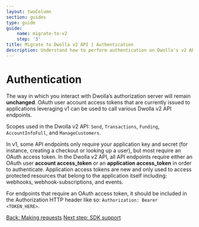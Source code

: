 ```yaml
---
layout: twoColumn
section: guides
type: guide
guide: 
    name: migrate-to-v2
    step: '3'
title: Migrate to Dwolla v2 API | Authentication
description: Understand how to perform authentication on Dwolla's v2 API, and receive guidance on upgrading your application from Dwolla's legacy v1 API. 
---
```


# Authentication

The way in which you interact with Dwolla’s authorization server will remain **unchanged**. OAuth user account access tokens that are currently issued to applications leveraging v1 can be used to call various Dwolla v2 API endpoints. 

Scopes used in the Dwolla v2 API: `Send`, `Transactions`, `Funding`, `AccountInfoFull`, and `ManageCustomers`.

In v1, some API endpoints only require your application key and secret (for instance, creating a checkout or looking up a user), but most require an OAuth access token. In the Dwolla v2 API, all API endpoints require either an OAuth user **account access_token** or an **application access_token** in order to authenticate. Application access tokens are new and only used to access protected resources that belong to the application itself including: webhooks, webhook-subscriptions, and events.

For endpoints that require an OAuth access token, it should be included in the Authorization HTTP header like so: `Authorization: Bearer <TOKEN_HERE>`.

<nav class="pager-nav">
    <a href="02-making-requests.html">Back: Making requests</a>
    <a href="04-sdk-support.html">Next step: SDK support</a>
</nav>
